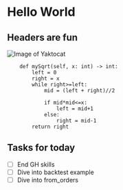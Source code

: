 # Hello World
## Headers are fun

![Image of Yaktocat](https://octodex.github.com/images/yaktocat.png)

```
    def mySqrt(self, x: int) -> int:
        left = 0
        right = x
        while right>=left:
            mid = (left + right)//2

            if mid*mid<=x:
                left = mid+1
            else:
                right = mid-1
        return right
```
## Tasks for today
- [ ] End GH skills
- [ ] Dive into backtest example
- [ ] Dive into from_orders
